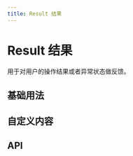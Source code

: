```yaml
---
title: Result 结果
---
```


# Result 结果

用于对用户的操作结果或者异常状态做反馈。

## 基础用法

<demo-preview2 path="./def.vue" />

## 自定义内容

<demo-preview2 path="./customResult.vue" />

## API

<API src="./result.json" lang="zh"></API>